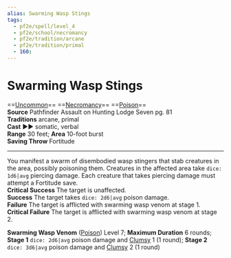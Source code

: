 ```yaml
---
alias: Swarming Wasp Stings
tags:
  - pf2e/spell/level_4
  - pf2e/school/necromancy
  - pf2e/tradition/arcane
  - pf2e/tradition/primal
  - 160:
---
```


# Swarming Wasp Stings

==[Uncommon](Uncommon.md)== ==[Necromancy](Necromancy.md)== ==[Poison](Poison.md)==  
__Source__ Pathfinder Assault on Hunting Lodge Seven pg. 81  
**Traditions** arcane, primal  
**Cast** ►► somatic, verbal  
**Range** 30 feet; **Area** 10-foot burst  
**Saving Throw** Fortitude

---

You manifest a swarm of disembodied wasp stingers that stab creatures in the area, possibly poisoning them. Creatures in the affected area take `dice: 1d6|avg` piercing damage. Each creature that takes piercing damage must attempt a Fortitude save.  
**Critical Success** The target is unaffected.  
**Success** The target takes `dice: 2d6|avg` poison damage.  
**Failure** The target is afflicted with swarming wasp venom at stage 1.  
**Critical Failure** The target is afflicted with swarming wasp venom at stage 2.

**Swarming Wasp Venom** ([Poison](Poison.md)) Level 7; **Maximum Duration** 6 rounds; **Stage 1** `dice: 2d6|avg` poison damage and [Clumsy](Clumsy.md) 1 (1 round); **Stage 2** `dice: 3d6|avg` poison damage and [Clumsy](Clumsy.md) 2 (1 round)
